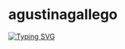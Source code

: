 # agustinagallego
<a href="https://git.io/typing-svg"><img src="https://readme-typing-svg.demolab.com?font=Fira+Code&pause=1000&color=C4A5F7&center=FALSO&vCenter=FALSO&repeat=verdadero&random=FALSO&width=435&lines=Hi+there!+My+name+is+Agus+Gallego;I+am+passionate+about+sharing+what+I+learn" alt="Typing SVG" /></a>
